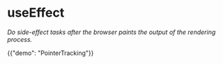 # useEffect

_Do side-effect tasks after the browser paints the output of the rendering process._

{{"demo": "PointerTracking"}}
